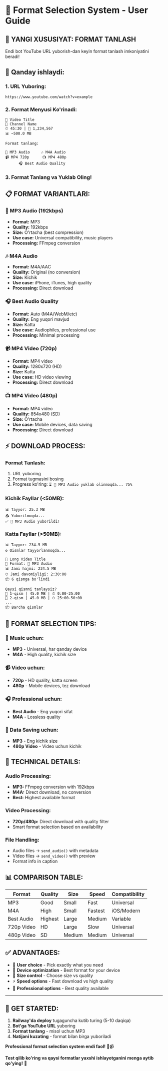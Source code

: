 # 🎵 Format Selection System - User Guide

## 🚀 **YANGI XUSUSIYAT: FORMAT TANLASH**

Endi bot YouTube URL yuborish-dan keyin format tanlash imkoniyatini beradi!

## 🎯 **Qanday ishlaydi:**

### **1. URL Yuboring:**
```
https://www.youtube.com/watch?v=example
```

### **2. Format Menyusi Ko'rinadi:**
```
🎵 Video Title
👤 Channel Name
⏱ 45:30 | 👀 1,234,567  
📊 ~500.0 MB

Format tanlang:

🎵 MP3 Audio     🎶 M4A Audio
📹 MP4 720p      📺 MP4 480p
      🎧 Best Audio Quality
```

### **3. Format Tanlang va Yuklab Oling!**

## 📋 **FORMAT VARIANTLARI:**

### **🎵 MP3 Audio (192kbps)**
- **Format:** MP3
- **Quality:** 192kbps
- **Size:** O'rtacha (best compression)
- **Use case:** Universal compatibility, music players
- **Processing:** FFmpeg conversion

### **🎶 M4A Audio**  
- **Format:** M4A/AAC
- **Quality:** Original (no conversion)
- **Size:** Kichik
- **Use case:** iPhone, iTunes, high quality
- **Processing:** Direct download

### **🎧 Best Audio Quality**
- **Format:** Auto (M4A/WebM/etc)
- **Quality:** Eng yuqori mavjud
- **Size:** Katta
- **Use case:** Audiophiles, professional use
- **Processing:** Minimal processing

### **📹 MP4 Video (720p)**
- **Format:** MP4 video
- **Quality:** 1280x720 (HD)
- **Size:** Katta
- **Use case:** HD video viewing
- **Processing:** Direct download

### **📺 MP4 Video (480p)**
- **Format:** MP4 video  
- **Quality:** 854x480 (SD)
- **Size:** O'rtacha
- **Use case:** Mobile devices, data saving
- **Processing:** Direct download

## ⚡ **DOWNLOAD PROCESS:**

### **Format Tanlash:**
1. URL yuboring
2. Format tugmasini bosing
3. Progress ko'ring: `⏳ 🎵 MP3 Audio yuklab olinmoqda... 75%`

### **Kichik Fayllar (<50MB):**
```
📊 Tayyor: 25.3 MB
📤 Yuborilmoqda...
✅ 🎵 MP3 Audio yuborildi!
```

### **Katta Fayllar (>50MB):**
```
📊 Tayyor: 234.5 MB
⚙️ Qismlar tayyorlanmoqda...

🎵 Long Video Title
📁 Format: 🎵 MP3 Audio
📊 Jami hajmi: 234.5 MB
⏱ Jami davomiyligi: 2:30:00
📦 6 qismga bo'lindi

Qaysi qismni tanlaysiz?
📀 1-qism | 45.0 MB | ⏱ 0:00-25:00
📀 2-qism | 45.0 MB | ⏱ 25:00-50:00
...
📦 Barcha qismlar
```

## 🎯 **FORMAT SELECTION TIPS:**

### **🎵 Music uchun:**
- **MP3** - Universal, har qanday device
- **M4A** - High quality, kichik size

### **📹 Video uchun:**
- **720p** - HD quality, katta screen
- **480p** - Mobile devices, tez download

### **🎧 Professional uchun:**
- **Best Audio** - Eng yuqori sifat
- **M4A** - Lossless quality

### **💾 Data Saving uchun:**
- **MP3** - Eng kichik size
- **480p Video** - Video uchun kichik

## 🔧 **TECHNICAL DETAILS:**

### **Audio Processing:**
- **MP3:** FFmpeg conversion with 192kbps
- **M4A:** Direct download, no conversion
- **Best:** Highest available format

### **Video Processing:**
- **720p/480p:** Direct download with quality filter
- Smart format selection based on availability

### **File Handling:**
- Audio files → `send_audio()` with metadata
- Video files → `send_video()` with preview
- Format info in caption

## 📊 **COMPARISON TABLE:**

| Format | Quality | Size | Speed | Compatibility |
|--------|---------|------|-------|--------------|
| MP3 | Good | Small | Fast | Universal |
| M4A | High | Small | Fastest | iOS/Modern |
| Best Audio | Highest | Large | Medium | Variable |
| 720p Video | HD | Large | Slow | Universal |
| 480p Video | SD | Medium | Medium | Universal |

## ✅ **ADVANTAGES:**

- 🎯 **User choice** - Pick exactly what you need
- 📱 **Device optimization** - Best format for your device  
- 💾 **Size control** - Choose size vs quality
- ⚡ **Speed options** - Fast download vs high quality
- 🔧 **Professional options** - Best quality available

---

## 🚀 **GET STARTED:**

1. **Railway'da deploy** tugaguncha kutib turing (5-10 daqiqa)
2. **Bot'ga YouTube URL** yuboring
3. **Format tanlang** - misol uchun MP3
4. **Natijani kuzating** - format bilan birga yuboriladi

**Professional format selection system endi faol!** 🎵📹

**Test qilib ko'ring va qaysi formatlar yaxshi ishlayotganini menga aytib qo'ying!** 🎯